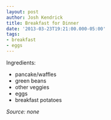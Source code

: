 ```yaml
---
layout: post
author: Josh Kendrick
title: Breakfast for Dinner
date: '2013-03-23T19:21:00.000-05:00'
tags:
- breakfast
- eggs
---
```


Ingredients:
* pancake/waffles
* green beans
* other veggies
* eggs
* breakfast potatoes

*Source: none*
